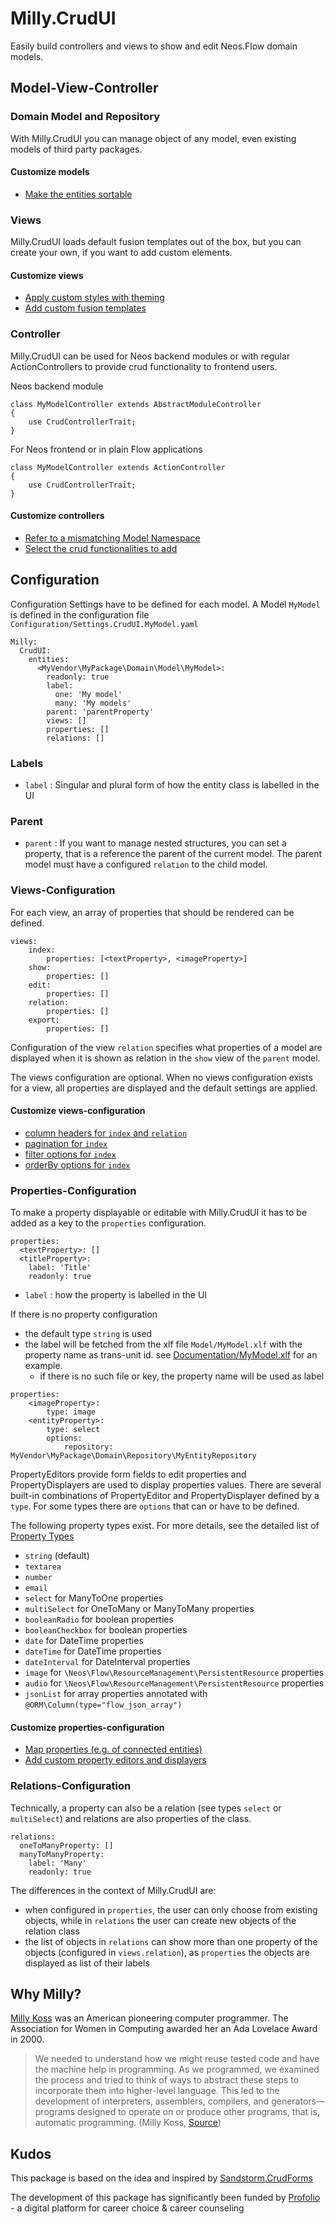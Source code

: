 # Milly.CrudUI

Easily build controllers and views to show and edit Neos.Flow domain models. 

## Model-View-Controller
### Domain Model and Repository
With Milly.CrudUI you can manage object of any model, even existing models of third party packages.

#### Customize models
- [Make the entities sortable](Documentation/Domain.md#sorting)

### Views
Milly.CrudUI loads default fusion templates out of the box, but you can create your own, if 
you want to add custom elements.

#### Customize views
- [Apply custom styles with theming](Documentation/Views.md#theming)
- [Add custom fusion templates](Documentation/Views.md#custom-templates)


### Controller
Milly.CrudUI can be used for Neos backend modules or with regular ActionControllers to provide 
crud functionality to frontend users.

Neos backend module
```
class MyModelController extends AbstractModuleController
{
    use CrudControllerTrait;
}
```

For Neos frontend or in plain Flow applications
```
class MyModelController extends ActionController
{
    use CrudControllerTrait;
}
```

#### Customize controllers
- [Refer to a mismatching Model Namespace](Documentation/Controller.md#mismatching-model-namespace)
- [Select the crud functionalities to add](Documentation/Controller.md#select-the-functionalities-to-add)


## Configuration
Configuration Settings have to be defined for each model. A Model `MyModel` is defined in the configuration file 
`Configuration/Settings.CrudUI.MyModel.yaml`

```
Milly:
  CrudUI:
    entities:
      <MyVendor\MyPackage\Domain\Model\MyModel>:
        readonly: true
        label:
          one: 'My model'
          many: 'My models'
        parent: 'parentProperty'
        views: []
        properties: []
        relations: []
```
### Labels
- `label` : Singular and plural form of how the entity class is labelled in the UI

### Parent
- `parent` : If you want to manage nested structures, you can set a property, that is a reference the parent of the current model.
            The parent model must have a configured `relation` to the child model. 


### Views-Configuration
For each view, an array of properties that should be rendered can be defined.

```
views:
    index:
        properties: [<textProperty>, <imageProperty>]
    show:
        properties: []
    edit:
        properties: []
    relation:
        properties: []
    export:
        properties: []
```
Configuration of the view `relation` specifies what properties of a model are displayed when it is shown as relation in the 
`show` view of the `parent` model.

The views configuration are optional. When no views configuration exists for a view, all properties are displayed 
and the default settings are applied.

#### Customize views-configuration
- [column headers for  `index` and `relation`](Documentation/Configuration.md#show-column-headers)
- [pagination for `index`](Documentation/Configuration.md#pagination)
- [filter options for `index`](Documentation/Configuration.md#filters) 
- [orderBy options for `index`](Documentation/Configuration.md#orderBy)


### Properties-Configuration
To make a property displayable or editable with Milly.CrudUI it has to be added as a key to the `properties` configuration.

```
properties:
  <textProperty>: []
  <titleProperty>:
    label: 'Title'
    readonly: true
```
- `label` : how the property is labelled in the UI

If there is no property configuration
- the default type `string` is used
- the label will be fetched from the xlf file `Model/MyModel.xlf` with the property name as trans-unit id. see [Documentation/MyModel.xlf](Documentation/MyModel.xlf) for an example.
    - if there is no such file or key, the property name will be used as label

```
properties:
    <imageProperty>:
        type: image
    <entityProperty>:
        type: select
        options:
            repository: MyVendor\MyPackage\Domain\Repository\MyEntityRepository
```

PropertyEditors provide form fields to edit properties and PropertyDisplayers are used to display properties values.
There are several built-in combinations of PropertyEditor and PropertyDisplayer defined by a `type`. 
For some types there are `options` that can or have to be defined.

The following property types exist. For more details, see the detailed list of [Property Types](Documentation/PropertyTypes.md)
- `string` (default)
- `textarea`
- `number`
- `email`
- `select` for ManyToOne properties
- `multiSelect` for OneToMany or ManyToMany properties
- `booleanRadio` for boolean properties
- `booleanCheckbox` for boolean properties
- `date` for DateTime properties
- `dateTime` for DateTime properties
- `dateInterval` for DateInterval properties
- `image` for `\Neos\Flow\ResourceManagement\PersistentResource` properties
- `audio` for `\Neos\Flow\ResourceManagement\PersistentResource` properties
- `jsonList` for array properties annotated with `@ORM\Column(type="flow_json_array")`


#### Customize properties-configuration
- [Map properties (e.g. of connected entities)](Documentation/Configuration.md#map-properties-of-connected-entities)
- [Add custom property editors and displayers](Documentation/Configuration.md#add-custom-property-types)

### Relations-Configuration
Technically, a property can also be a relation (see types `select` or `multiSelect`) and relations 
are also properties of the class.

```
relations:
  oneToManyProperty: []
  manyToManyProperty:
    label: 'Many'
    readonly: true
```

The differences in the context of Milly.CrudUI are:
- when configured in `properties`, the user can only choose from existing objects, while in `relations` the user can create
new objects of the relation class
- the list of objects in `relations` can show more than one property of the objects (configured in `views.relation`), 
as `properties` the objects are displayed as list of their labels


## Why Milly?
[Milly Koss](https://en.wikipedia.org/wiki/Milly_Koss) was an American pioneering computer programmer. The Association for Women in Computing awarded her an Ada Lovelace Award in 2000.
> We needed to understand
> how we might reuse tested code and have the machine help in programming. As we
> programmed, we examined the process and tried to think of ways to abstract these
> steps to incorporate them into higher-level language. This led to the development
> of interpreters, assemblers, compilers, and generators—programs designed to operate
> on or produce other programs, that is, automatic programming. (Milly Koss, [Source](https://en.wikipedia.org/wiki/Automatic_programming))
>



## Kudos
This package is based on the idea and inspired by [Sandstorm.CrudForms](https://github.com/sandstorm/CrudForms)

The development of this package has significantly been funded by [Profolio](https://www.profolio.ch/) - a digital platform for career choice & career counseling
